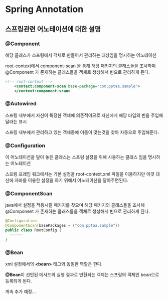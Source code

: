 

# Spring Annotation

## 스프링관련 어노테이션에 대한 설명

### @Component 

해당 클래스가 스프링에서 객체로 만들어서 관리하는 대상임을 명시하는 어노테이션

root-context에서 component-scan 을 통해 해당 패키지의 클래스들을 조사하며 @Component 가 존재하는 클래스들을 객체로 생성해서 빈으로 관리하게 된다.

````xml
<!-- root-context -->	
	<context:component-scan base-package="com.pptaa.sample">
	</context:component-scan>
````



### @Autowired 

스프링 내부에서 자신이 특정한 객체에 의존적이므로 자신에게 해당 타입의 빈을 주입해달라는 표시

스프링 내부에서 관리하고 있는 객체중에 이름이 맞는것을 찾아 자동으로 주입해준다.



### @Configuration

이 어노테이션을 달아 놓은 클래스는 스프링 설정을 위해 사용하는 클래스 임을 명시하는 어노테이션

스프링 프레임 워크에서는 기본 설정을 root-context.xml 파일을 이용하지만 이것 대신에 자바를 이용한 설정을 하기 위해서 어노테이션을 달아주면된다.



### @ComponentScan

java에서 설정을 적용시킬 패키지를 찾으며 해당 패키지의 클래스들을 조사해 @Component 가 존재하는 클래스들을 객체로 생성해서 빈으로 관리하게 된다.

````java
@Configuration
@ComponentScan(basePackages = {"com.pptaa.sample"})
public class RootConfig {
  ~~~~~~
}
````



### @Bean

xml 설정에서의 **\<bean\>** 태그와 동일한 역할은 한다.

 **@Bean**이 선언된 메서드의 실행 결과로 반환되는 객체는 스프링의 객체인 bean으로 등록되게 된다.



계속 추가 예정...


